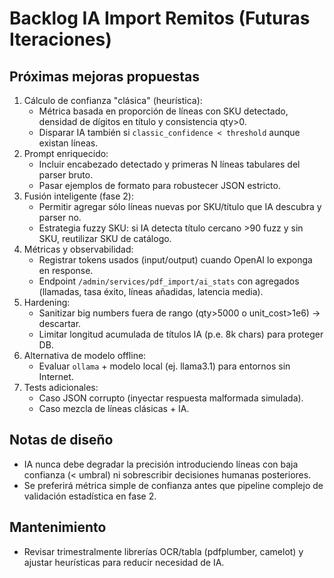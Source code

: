 <!-- NG-HEADER: Nombre de archivo: IMPORT_PDF_AI_NOTES.md -->
<!-- NG-HEADER: Ubicación: docs/IMPORT_PDF_AI_NOTES.md -->
<!-- NG-HEADER: Descripción: Backlog y próximas mejoras para IA en importación de remitos -->
<!-- NG-HEADER: Lineamientos: Ver AGENTS.md -->

# Backlog IA Import Remitos (Futuras Iteraciones)

## Próximas mejoras propuestas
1. Cálculo de confianza "clásica" (heurística):
   - Métrica basada en proporción de líneas con SKU detectado, densidad de dígitos en título y consistencia qty>0.
   - Disparar IA también si `classic_confidence < threshold` aunque existan líneas.
2. Prompt enriquecido:
   - Incluir encabezado detectado y primeras N líneas tabulares del parser bruto.
   - Pasar ejemplos de formato para robustecer JSON estricto.
3. Fusión inteligente (fase 2):
   - Permitir agregar sólo líneas nuevas por SKU/título que IA descubra y parser no.
   - Estrategia fuzzy SKU: si IA detecta título cercano >90 fuzz y sin SKU, reutilizar SKU de catálogo.
4. Métricas y observabilidad:
   - Registrar tokens usados (input/output) cuando OpenAI lo exponga en response.
   - Endpoint `/admin/services/pdf_import/ai_stats` con agregados (llamadas, tasa éxito, líneas añadidas, latencia media).
5. Hardening:
   - Sanitizar big numbers fuera de rango (qty>5000 o unit_cost>1e6) -> descartar.
   - Limitar longitud acumulada de títulos IA (p.e. 8k chars) para proteger DB.
6. Alternativa de modelo offline:
   - Evaluar `ollama` + modelo local (ej. llama3.1) para entornos sin Internet.
7. Tests adicionales:
   - Caso JSON corrupto (inyectar respuesta malformada simulada).
   - Caso mezcla de líneas clásicas + IA.

## Notas de diseño
- IA nunca debe degradar la precisión introduciendo líneas con baja confianza (< umbral) ni sobrescribir decisiones humanas posteriores.
- Se preferirá métrica simple de confianza antes que pipeline complejo de validación estadística en fase 2.

## Mantenimiento
- Revisar trimestralmente librerías OCR/tabla (pdfplumber, camelot) y ajustar heurísticas para reducir necesidad de IA.
